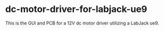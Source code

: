 # dc-motor-driver-for-labjack-ue9
 This is the GUI and PCB for a 12V dc motor driver utilizing a LabJack ue9.
